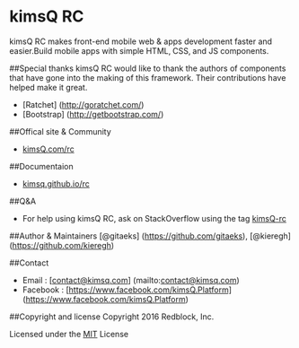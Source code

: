
# kimsQ RC

kimsQ RC makes front-end mobile web & apps development faster and easier.Build mobile apps with simple HTML‚ CSS‚ and JS components.

##Special thanks
kimsQ RC would like to thank the authors of components that have gone into the making of this framework. Their contributions have helped make it great.

* [Ratchet] (http://goratchet.com/)
* [Bootstrap] (http://getbootstrap.com/)


##Offical site & Community
- [kimsQ.com/rc](http://kimsq.com/rc)


##Documentaion
- [kimsq.github.io/rc](http://kimsq.github.io/rc/)

##Q&A
- For help using kimsQ RC, ask on StackOverflow using the tag [kimsQ-rc](http://stackoverflow.com/questions/tagged/kimsq-rb-2)

##Author & Maintainers
[@gitaeks] (https://github.com/gitaeks), [@kieregh] (https://github.com/kieregh)


##Contact 
* Email :  [contact@kimsq.com] (mailto:contact@kimsq.com)
* Facebook : [https://www.facebook.com/kimsQ.Platform] (https://www.facebook.com/kimsQ.Platform)

##Copyright and license
Copyright 2016 Redblock, Inc.

Licensed under the [MIT](https://github.com/kimsQ/rc/blob/master/LICENSE) License

